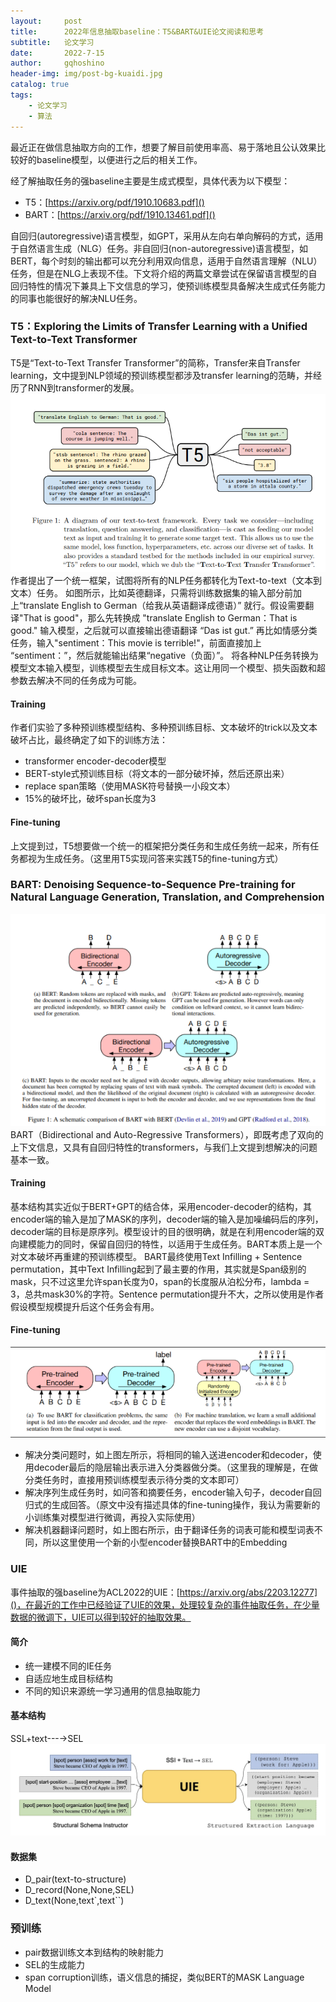 ```yaml
---
layout:     post
title:      2022年信息抽取baseline：T5&BART&UIE论文阅读和思考
subtitle:   论文学习
date:       2022-7-15
author:     gqhoshino
header-img: img/post-bg-kuaidi.jpg
catalog: true
tags:
    - 论文学习
    - 算法
---
```

最近正在做信息抽取方向的工作，想要了解目前使用率高、易于落地且公认效果比较好的baseline模型，以便进行之后的相关工作。

经了解抽取任务的强baseline主要是生成式模型，具体代表为以下模型：
* T5：[https://arxiv.org/pdf/1910.10683.pdf]()  
* BART：[https://arxiv.org/pdf/1910.13461.pdf]()

自回归(autoregressive)语言模型，如GPT，采用从左向右单向解码的方式，适用于自然语言生成（NLG）任务。非自回归(non-autoregressive)语言模型，如BERT，每个时刻的输出都可以充分利用双向信息，适用于自然语言理解（NLU）任务，但是在NLG上表现不佳。下文将介绍的两篇文章尝试在保留语言模型的自回归特性的情况下兼具上下文信息的学习，使预训练模型具备解决生成式任务能力的同事也能很好的解决NLU任务。

### T5：Exploring the Limits of Transfer Learning with a Unified Text-to-Text Transformer
T5是“Text-to-Text Transfer Transformer”的简称，Transfer来自Transfer learning，文中提到NLP领域的预训练模型都涉及transfer learning的范畴，并经历了RNN到transformer的发展。
![img_1.png](img_1.png)
作者提出了一个统一框架，试图将所有的NLP任务都转化为Text-to-text（文本到文本）任务。
如图所示，比如英德翻译，只需将训练数据集的输入部分前加上“translate English to German（给我从英语翻译成德语）” 就行。假设需要翻译"That is good"，那么先转换成 "translate English to German：That is good." 输入模型，之后就可以直接输出德语翻译 “Das ist gut.”
再比如情感分类任务，输入"sentiment：This movie is terrible!"，前面直接加上 “sentiment：”，然后就能输出结果“negative（负面）”。
将各种NLP任务转换为模型文本输入模型，训练模型去生成目标文本。这让用同一个模型、损失函数和超参数去解决不同的任务成为可能。

#### Training
作者们实验了多种预训练模型结构、多种预训练目标、文本破坏的trick以及文本破坏占比，最终确定了如下的训练方法：
* transformer encoder-decoder模型
* BERT-style式预训练目标（将文本的一部分破坏掉，然后还原出来）
* replace span策略（使用MASK符号替换一小段文本）
* 15%的破坏比，破坏span长度为3

#### Fine-tuning
上文提到过，T5想要做一个统一的框架把分类任务和生成任务统一起来，所有任务都视为生成任务。（这里用T5实现问答来实践T5的fine-tuning方式）

### BART: Denoising Sequence-to-Sequence Pre-training for Natural Language Generation, Translation, and Comprehension
![img_3.png](img_2.png)
BART（Bidirectional and Auto-Regressive Transformers），即既考虑了双向的上下文信息，又具有自回归特性的transformers，与我们上文提到想解决的问题基本一致。

#### Training
基本结构其实近似于BERT+GPT的结合体，采用encoder-decoder的结构，其encoder端的输入是加了MASK的序列，decoder端的输入是加噪编码后的序列，decoder端的目标是原序列。模型设计的目的很明确，就是在利用encoder端的双向建模能力的同时，保留自回归的特性，以适用于生成任务。BART本质上是一个对文本破坏再重建的预训练模型。
BART最终使用Text Infilling + Sentence permutation，其中Text Infilling起到了最主要的作用，其实就是Span级别的mask，只不过这里允许span长度为0，span的长度服从泊松分布，lambda = 3，总共mask30%的字符。Sentence permutation提升不大，之所以使用是作者假设模型规模提升后这个任务会有用。

#### Fine-tuning
![img_3.png](img_3.png)
* 解决分类问题时，如上图左所示，将相同的输入送进encoder和decoder，使用decoder最后的隐层输出表示进入分类器做分类。（这里我的理解是，在做分类任务时，直接用预训练模型表示待分类的文本即可）
* 解决序列生成任务时，如问答和摘要任务，encoder输入句子，decoder自回归式的生成回答。（原文中没有描述具体的fine-tuning操作，我认为需要新的小训练集对模型进行微调，再投入实际使用）
* 解决机器翻译问题时，如上图右所示，由于翻译任务的词表可能和模型词表不同，所以这里使用一个新的小型encoder替换BART中的Embedding


### UIE
事件抽取的强baseline为ACL2022的UIE：[https://arxiv.org/abs/2203.12277]()，在最近的工作中已经验证了UIE的效果，处理较复杂的事件抽取任务，在少量数据的微调下，UIE可以得到较好的抽取效果。

#### 简介
* 统一建模不同的IE任务
* 自适应地生成目标结构
* 不同的知识来源统一学习通用的信息抽取能力

#### 基本结构
SSL+text---→SEL
![img_4.png](img_4.png)

#### 数据集
* D_pair(text-to-structure)
* D_record(None,None,SEL)
* D_text(None,text`,text``)

### 预训练
* pair数据训练文本到结构的映射能力
* SEL的生成能力
* span corruption训练，语义信息的捕捉，类似BERT的MASK Language Model
